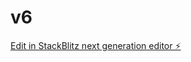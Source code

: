 # v6

[Edit in StackBlitz next generation editor ⚡️](https://stackblitz.com/~/github.com/ricardouribe/v6)